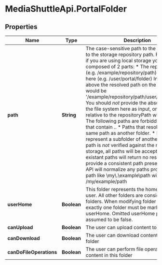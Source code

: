 # MediaShuttleApi.PortalFolder

## Properties
Name | Type | Description | Notes
------------ | ------------- | ------------- | -------------
**path** | **String** | The case-sensitive path to the folder relative to the storage repository path.  For example, if you are using local storage your full path is composed of 2 parts: * The repositoryPath (e.g. /example/repository/path) * The path here (e.g. /user/portal/folder)  In the example above the resolved path on the file system would be '/example/repository/path/user/portal/folder'. You should *not* provide the absolute path in the file system here as input, only paths relative to the repositoryPath will function.  The following paths are forbidden:  * Paths that contain .. * Paths that resolve to the same path as another folder. * Paths that represent a subfolder of another path.  This path is *not* verified against the relevant storage, all paths will be accepted but non-existant paths will return no results.  Finally to provide a consistent path presentation this API will normalize any paths provided. So a path like \\my\\.\\example\\path will become /my/example/path  | [optional] 
**userHome** | **Boolean** | This folder represents the home folder of the user. All other folders are considered linked folders. When modifying folder permissions exactly one folder must be marked as userHome. Omitted userHome properties are assumed to be false. | [optional] 
**canUpload** | **Boolean** | The user can upload content to this folder | [optional] 
**canDownload** | **Boolean** | The user can download content from this folder | [optional] 
**canDoFileOperations** | **Boolean** | The user can perform file operations on content in this folder | [optional] 


